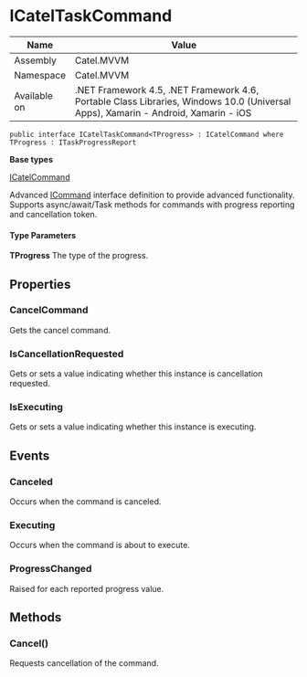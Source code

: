 

# ICatelTaskCommand

Name|Value
---|---
Assembly|Catel.MVVM
Namespace|Catel.MVVM
Available on|.NET Framework 4.5, .NET Framework 4.6, Portable Class Libraries, Windows 10.0 (Universal Apps), Xamarin - Android, Xamarin - iOS

```
public interface ICatelTaskCommand<TProgress> : ICatelCommand where TProgress : ITaskProgressReport 
```

**Base types**

[ICatelCommand](/Catel.MVVM\Catel\MVVM\ICatelCommand.md)


Advanced [ICommand](#) interface definition to provide advanced functionality.
    Supports async/await/Task methods for commands with progress reporting and cancellation token.

#### Type Parameters

**TProgress**
The type of the progress.



## Properties

### CancelCommand

Gets the cancel command.



### IsCancellationRequested

Gets or sets a value indicating whether this instance is cancellation requested.



### IsExecuting

Gets or sets a value indicating whether this instance is executing.



## Events

### Canceled

Occurs when the command is canceled.



### Executing

Occurs when the command is about to execute.



### ProgressChanged

Raised for each reported progress value.



## Methods

### Cancel()

Requests cancellation of the command.




